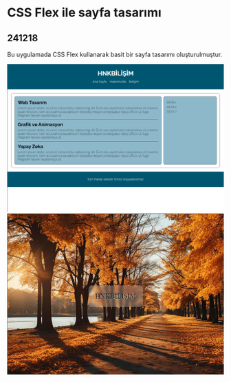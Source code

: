 <h1>CSS Flex ile sayfa tasarımı</h1>
<detailes>
<h2>241218</h2>
<p>Bu uygulamada CSS Flex kullanarak basit bir sayfa tasarımı oluşturulmuştur.</p>
<img src="241218/ss.png" alt="CSS flex sayfa tasarımı">
<img src="241218/ss2.png" alt="CSS flex sayfa tasarımı">
</detailes>
